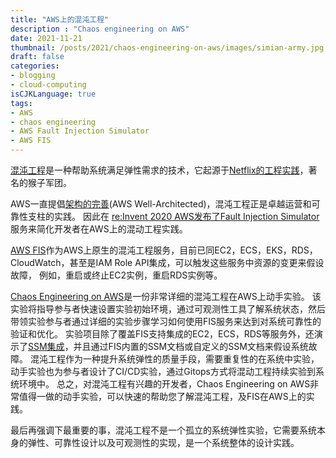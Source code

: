 ```yaml
---
title: "AWS上的混沌工程"
description : "Chaos engineering on AWS"
date: 2021-11-21
thumbnail: /posts/2021/chaos-engineering-on-aws/images/simian-army.jpg
draft: false
categories:
- blogging
- cloud-computing 
isCJKLanguage: true
tags:
- AWS
- chaos engineering
- AWS Fault Injection Simulator
- AWS FIS
---
```

[混沌工程][chaos-engineering]是一种帮助系统满足弹性需求的技术，它起源于[Netflix的工程实践][netflix-chaos-monkey]，著名的猴子军团。

AWS一直提倡[架构的完善][well-architected](AWS Well-Architected)，混沌工程正是卓越运营和可靠性支柱的实践。
因此在 [re:Invent 2020 AWS发布了Fault Injection Simulator][fis-in-reinvent-2020]服务来简化开发者在AWS上的混动工程实践。

<!--more-->

[AWS FIS][fis]作为AWS上原生的混沌工程服务，目前已同EC2，ECS，EKS，RDS，CloudWatch，甚至是IAM Role API集成，可以触发这些服务中资源的变更来假设故障，
例如，重启或终止EC2实例，重启RDS实例等。

[Chaos Engineering on AWS][chaos-engineering-workshop]是一份非常详细的混沌工程在AWS上动手实验。
该实验将指导参与者快速设置实验初始环境，通过可观测性工具了解系统状态，然后带领实验参与者通过详细的实验步骤学习如何使用FIS服务来达到对系统可靠性的验证和优化。
实验项目除了覆盖FIS支持集成的EC2，ECS，RDS等服务外，还演示了[SSM集成][fis-ssm-agent]，并且通过FIS内置的SSM文档或自定义的SSM文档来假设系统故障。
混沌工程作为一种提升系统弹性的质量手段，需要重复性的在系统中实验，动手实验也为参与者设计了CI/CD实验，通过Gitops方式将混动工程持续实验到系统环境中。
总之，对混沌工程有兴趣的开发者，Chaos Engineering on AWS非常值得一做的动手实验，可以快速的帮助您了解混沌工程，及FIS在AWS上的实践。

最后再强调下最重要的事，混沌工程不是一个孤立的系统弹性实验，它需要系统本身的弹性、可靠性设计以及可观测性的实现，是一个系统整体的设计实践。

[chaos-engineering]: https://en.wikipedia.org/wiki/Chaos_engineering
[netflix-chaos-monkey]: https://www.gremlin.com/chaos-monkey/
[well-architected]: https://aws.amazon.com/architecture/well-architected/?wa-lens-whitepapers.sort-by=item.additionalFields.sortDate&wa-lens-whitepapers.sort-order=desc
[fis-in-reinvent-2020]: https://www.youtube.com/watch?v=yoNeMLj3CHc
[fis]: https://aws.amazon.com/fis/
[chaos-engineering-workshop]: https://chaos-engineering.workshop.aws/en/
[fis-ssm-agent]: https://docs.aws.amazon.com/fis/latest/userguide/actions-ssm-agent.html
